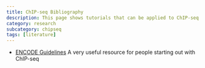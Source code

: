 ```yaml
---
title: ChIP-seq Bibliography
description: This page shows tutorials that can be applied to ChIP-seq and related data.
category: research
subcategory: chipseq 
tags: [literature]
---
```




* [ENCODE Guidelines](http://genome.cshlp.org/cgi/pmidlookup?view=long&pmid=22955991) A very useful resource for people starting out with ChIP-seq
